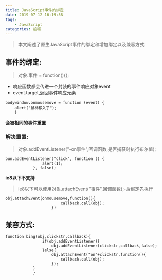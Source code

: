 ```yaml
---
title: JavaScript事件的绑定
date: 2019-07-12 16:19:58
tags:
	- JavaScript
categories: 前端
---
```

>本文阐述了原生JavaScript事件的绑定和增加绑定以及兼容方式  

## 事件的绑定:
>对象.事件 = function(){};  


* 响应函数都会传进一个封装的事件响应对象event
* event.target,返回事件响应元素

<!-- more -->

```
bodywindow.onmousemove = function (event) {
	alert("鼠标移入了");
	}
```
**会被相同的事件重置**

### 解决重置:
>对象.addEventListener("-on事件",回调函数,是否捕获时执行布尔值);

```
bun.addEventListener("click", function () {
                alert(1);
            }, false);
```
**ie8以下不支持**
>ie8以下可以使用对象.attachEvent("事件",回调函数);-后绑定先执行  

```
obj.attachEvent(onmousemove,function(){
                        callback.call(obj);
                    })
```


## 兼容方式:
```
function bing(obj,clickstr,callback){
                if(obj.addEventListener){
                    obj.addEventListener(clickstr,callback,false);
                }else{ 
                    obj.attachEvent("on"+clickstr,function(){
                        callback.call(obj);
                    });
            }
            }
```

